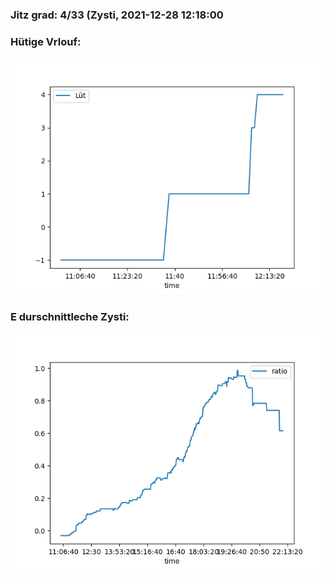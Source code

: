 ### Jitz grad: 4/33 (Zysti, 2021-12-28 12:18:00

### Hütige Vrlouf:
![Graph](Today.png)

### E durschnittleche Zysti:
![Graph](Zysti.png)